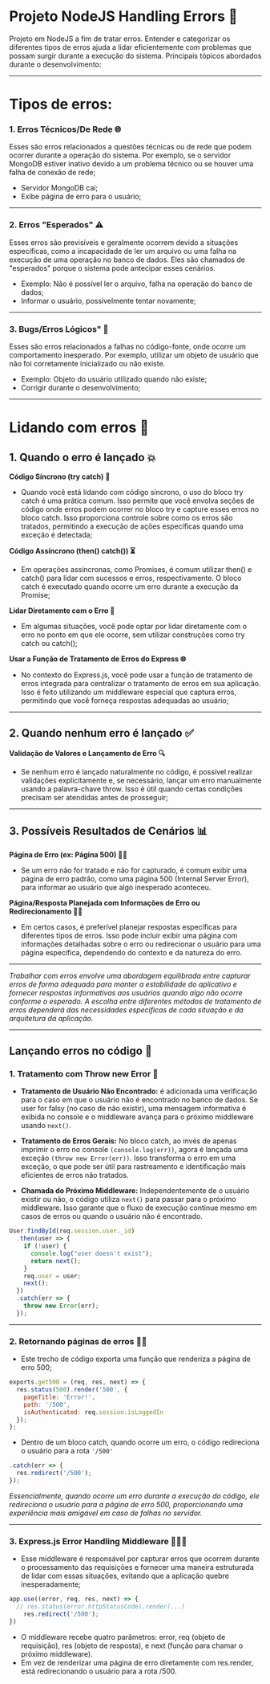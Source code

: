 # Projeto NodeJS Handling Errors 🚧
Projeto em NodeJS a fim de tratar erros. Entender e categorizar os diferentes tipos de erros ajuda a lidar eficientemente com problemas que possam surgir durante a execução do sistema. Principais tópicos abordados durante o desenvolvimento:

---

# Tipos de erros:

### 1. Erros Técnicos/De Rede 🌐
Esses são erros relacionados a questões técnicas ou de rede que podem ocorrer durante a operação do sistema. Por exemplo, se o servidor MongoDB estiver inativo devido a um problema técnico ou se houver uma falha de conexão de rede; 
- Servidor MongoDB cai;
- Exibe página de erro para o usuário;

---

### 2. Erros "Esperados" ⚠️
Esses erros são previsíveis e geralmente ocorrem devido a situações específicas, como a incapacidade de ler um arquivo ou uma falha na execução de uma operação no banco de dados. Eles são chamados de "esperados" porque o sistema pode antecipar esses cenários.
- Exemplo: Não é possível ler o arquivo, falha na operação do banco de dados;
- Informar o usuário, possivelmente tentar novamente;

---

### 3. Bugs/Erros Lógicos" 🐞
Esses são erros relacionados a falhas no código-fonte, onde ocorre um comportamento inesperado. Por exemplo, utilizar um objeto de usuário que não foi corretamente inicializado ou não existe.
- Exemplo: Objeto do usuário utilizado quando não existe;
- Corrigir durante o desenvolvimento;

---

# Lidando com erros 🚧

## 1. Quando o erro é lançado 💥
**Código Síncrono (try catch) 🔄**
- Quando você está lidando com código síncrono, o uso do bloco try catch é uma prática comum. Isso permite que você envolva seções de código onde erros podem ocorrer no bloco try e capture esses erros no bloco catch. Isso proporciona controle sobre como os erros são tratados, permitindo a execução de ações específicas quando uma exceção é detectada;

**Código Assíncrono (then() catch()) ⏳**
- Em operações assíncronas, como Promises, é comum utilizar then() e catch() para lidar com sucessos e erros, respectivamente. O bloco catch é executado quando ocorre um erro durante a execução da Promise;

**Lidar Diretamente com o Erro 🚨**
- Em algumas situações, você pode optar por lidar diretamente com o erro no ponto em que ele ocorre, sem utilizar construções como try catch ou catch();

**Usar a Função de Tratamento de Erros do Express 🌐**
- No contexto do Express.js, você pode usar a função de tratamento de erros integrada para centralizar o tratamento de erros em sua aplicação. Isso é feito utilizando um middleware especial que captura erros, permitindo que você forneça respostas adequadas ao usuário;

---

## 2. Quando nenhum erro é lançado ✅
**Validação de Valores e Lançamento de Erro 🔍**
- Se nenhum erro é lançado naturalmente no código, é possível realizar validações explicitamente e, se necessário, lançar um erro manualmente usando a palavra-chave throw. Isso é útil quando certas condições precisam ser atendidas antes de prosseguir;

---

## 3. Possíveis Resultados de Cenários 📊
**Página de Erro (ex: Página 500) 🚩🔴** 
- Se um erro não for tratado e não for capturado, é comum exibir uma página de erro padrão, como uma página 500 (Internal Server Error), para informar ao usuário que algo inesperado aconteceu.

**Página/Resposta Planejada com Informações de Erro ou Redirecionamento 📝🔄**
- Em certos casos, é preferível planejar respostas específicas para diferentes tipos de erros. Isso pode incluir exibir uma página com informações detalhadas sobre o erro ou redirecionar o usuário para uma página específica, dependendo do contexto e da natureza do erro.

---

*Trabalhar com erros envolve uma abordagem equilibrada entre capturar erros de forma adequada para manter a estabilidade do aplicativo e fornecer respostas informativas aos usuários quando algo não ocorre conforme o esperado. A escolha entre diferentes métodos de tratamento de erros dependerá das necessidades específicas de cada situação e da arquitetura da aplicação.*

---

## Lançando erros no código 🚨
### 1. Tratamento com Throw new Error 🚧
- **Tratamento de Usuário Não Encontrado:** é adicionada uma verificação para o caso em que o usuário não é encontrado no banco de dados. Se user for falsy (no caso de não existir), uma mensagem informativa é exibida no console e o middleware avança para o próximo middleware usando `next()`.

- **Tratamento de Erros Gerais:** No bloco catch, ao invés de apenas imprimir o erro no console `(console.log(err))`, agora é lançada uma exceção `(throw new Error(err))`. Isso transforma o erro em uma exceção, o que pode ser útil para rastreamento e identificação mais eficientes de erros não tratados.

- **Chamada do Próximo Middleware:** Independentemente de o usuário existir ou não, o código utiliza `next()` para passar para o próximo middleware. Isso garante que o fluxo de execução continue mesmo em casos de erros ou quando o usuário não é encontrado.
~~~javascript
User.findById(req.session.user._id)
  .then(user => {
    if (!user) {
      console.log("user doesn't exist");
      return next();
    }
    req.user = user;
    next();
  })
  .catch(err => {
    throw new Error(err);
  });
~~~

---

### 2. Retornando páginas de erros 🚩📄
- Este trecho de código exporta uma função que renderiza a página de erro 500;
~~~javascript
exports.get500 = (req, res, next) => {
  res.status(500).render('500', {
    pageTitle: 'Error!',
    path: '/500',
    isAuthenticated: req.session.isLoggedIn
  });
};
~~~
- Dentro de um bloco catch, quando ocorre um erro, o código redireciona o usuário para a rota `'/500'`
~~~javascript
.catch(err => {
  res.redirect('/500');
});
~~~

*Essencialmente, quando ocorre um erro durante a execução do código, ele redireciona o usuário para a página de erro 500, proporcionando uma experiência mais amigável em caso de falhas no servidor.*

---

### 3. Express.js Error Handling Middleware 🚨👩‍💻
- Esse middleware é responsável por capturar erros que ocorrem durante o processamento das requisições e fornecer uma maneira estruturada de lidar com essas situações, evitando que a aplicação quebre inesperadamente;
~~~javascript
app.use((error, req, res, next) => {
  // res.status(error.httpStatusCode).render(...)
    res.redirect('/500');
})
~~~
- O middleware recebe quatro parâmetros: error, req (objeto de requisição), res (objeto de resposta), e next (função para chamar o próximo middleware).
- Em vez de renderizar uma página de erro diretamente com res.render, está redirecionando o usuário para a rota /500.
